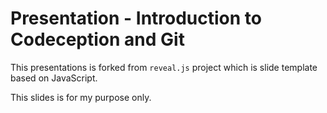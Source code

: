 # Presentation - Introduction to Codeception and Git

This presentations is forked from `reveal.js` project which is slide template
based on JavaScript.

This slides is for my purpose only.